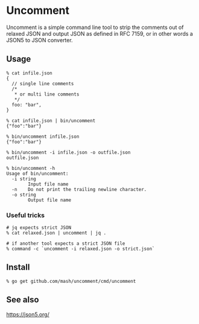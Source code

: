 Uncomment
=========

Uncomment is a simple command line tool to strip the comments out of relaxed JSON and output JSON as defined in RFC 7159, or in other words a JSON5 to JSON converter.

## Usage

```
% cat infile.json
{
  // single line comments
  /*
   * or multi line comments
   */
  foo: "bar",
}

% cat infile.json | bin/uncomment
{"foo":"bar"}

% bin/uncomment infile.json
{"foo":"bar"}

% bin/uncomment -i infile.json -o outfile.json
outfile.json

% bin/uncomment -h
Usage of bin/uncomment:
  -i string
        Input file name
  -n    Do not print the trailing newline character.
  -o string
        Output file name
```

### Useful tricks

```
# jq expects strict JSON
% cat relaxed.json | uncomment | jq .

# if another tool expects a strict JSON file
% command -c `uncomment -i relaxed.json -o strict.json`
```

## Install

```
% go get github.com/mash/uncomment/cmd/uncomment
```

## See also

https://json5.org/
